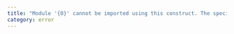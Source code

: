 ```yaml
---
title: "Module '{0}' cannot be imported using this construct. The specifier only resolves to an ES module, which cannot be imported with 'require'. Use an ECMAScript import instead."
category: error
---
```

